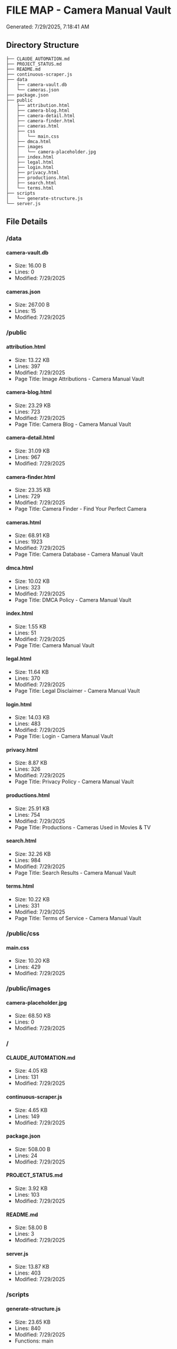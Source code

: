 # FILE MAP - Camera Manual Vault
Generated: 7/29/2025, 7:18:41 AM

## Directory Structure

```
├── CLAUDE_AUTOMATION.md
├── PROJECT_STATUS.md
├── README.md
├── continuous-scraper.js
├── data
│   ├── camera-vault.db
│   └── cameras.json
├── package.json
├── public
│   ├── attribution.html
│   ├── camera-blog.html
│   ├── camera-detail.html
│   ├── camera-finder.html
│   ├── cameras.html
│   ├── css
│   │   └── main.css
│   ├── dmca.html
│   ├── images
│   │   └── camera-placeholder.jpg
│   ├── index.html
│   ├── legal.html
│   ├── login.html
│   ├── privacy.html
│   ├── productions.html
│   ├── search.html
│   └── terms.html
├── scripts
│   └── generate-structure.js
└── server.js

```

## File Details

### /data

#### camera-vault.db
- Size: 16.00 B
- Lines: 0
- Modified: 7/29/2025

#### cameras.json
- Size: 267.00 B
- Lines: 15
- Modified: 7/29/2025

### /public

#### attribution.html
- Size: 13.22 KB
- Lines: 397
- Modified: 7/29/2025
- Page Title: Image Attributions - Camera Manual Vault

#### camera-blog.html
- Size: 23.29 KB
- Lines: 723
- Modified: 7/29/2025
- Page Title: Camera Blog - Camera Manual Vault

#### camera-detail.html
- Size: 31.09 KB
- Lines: 967
- Modified: 7/29/2025

#### camera-finder.html
- Size: 23.35 KB
- Lines: 729
- Modified: 7/29/2025
- Page Title: Camera Finder - Find Your Perfect Camera

#### cameras.html
- Size: 68.91 KB
- Lines: 1923
- Modified: 7/29/2025
- Page Title: Camera Database - Camera Manual Vault

#### dmca.html
- Size: 10.02 KB
- Lines: 323
- Modified: 7/29/2025
- Page Title: DMCA Policy - Camera Manual Vault

#### index.html
- Size: 1.55 KB
- Lines: 51
- Modified: 7/29/2025
- Page Title: Camera Manual Vault

#### legal.html
- Size: 11.64 KB
- Lines: 370
- Modified: 7/29/2025
- Page Title: Legal Disclaimer - Camera Manual Vault

#### login.html
- Size: 14.03 KB
- Lines: 483
- Modified: 7/29/2025
- Page Title: Login - Camera Manual Vault

#### privacy.html
- Size: 8.87 KB
- Lines: 326
- Modified: 7/29/2025
- Page Title: Privacy Policy - Camera Manual Vault

#### productions.html
- Size: 25.91 KB
- Lines: 754
- Modified: 7/29/2025
- Page Title: Productions - Cameras Used in Movies & TV

#### search.html
- Size: 32.26 KB
- Lines: 984
- Modified: 7/29/2025
- Page Title: Search Results - Camera Manual Vault

#### terms.html
- Size: 10.22 KB
- Lines: 331
- Modified: 7/29/2025
- Page Title: Terms of Service - Camera Manual Vault

### /public/css

#### main.css
- Size: 10.20 KB
- Lines: 429
- Modified: 7/29/2025

### /public/images

#### camera-placeholder.jpg
- Size: 68.50 KB
- Lines: 0
- Modified: 7/29/2025

### /

#### CLAUDE_AUTOMATION.md
- Size: 4.05 KB
- Lines: 131
- Modified: 7/29/2025

#### continuous-scraper.js
- Size: 4.65 KB
- Lines: 149
- Modified: 7/29/2025

#### package.json
- Size: 508.00 B
- Lines: 24
- Modified: 7/29/2025

#### PROJECT_STATUS.md
- Size: 3.92 KB
- Lines: 103
- Modified: 7/29/2025

#### README.md
- Size: 58.00 B
- Lines: 3
- Modified: 7/29/2025

#### server.js
- Size: 13.87 KB
- Lines: 403
- Modified: 7/29/2025

### /scripts

#### generate-structure.js
- Size: 23.65 KB
- Lines: 840
- Modified: 7/29/2025
- Functions: main

